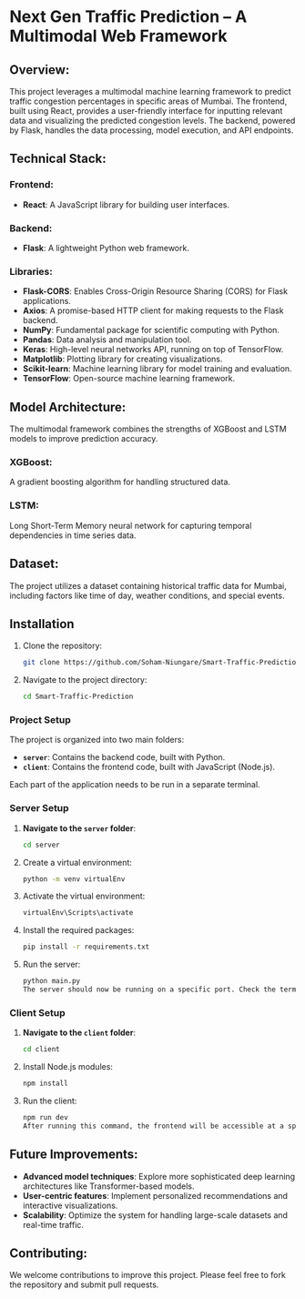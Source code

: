 # Next Gen Traffic Prediction – A Multimodal Web Framework

## Overview:

This project leverages a multimodal machine learning framework to predict traffic congestion percentages in specific areas of Mumbai. The frontend, built using React, provides a user-friendly interface for inputting relevant data and visualizing the predicted congestion levels. The backend, powered by Flask, handles the data processing, model execution, and API endpoints.

## Technical Stack:

### Frontend:

- **React**: A JavaScript library for building user interfaces.

### Backend:

- **Flask**: A lightweight Python web framework.

### Libraries:

- **Flask-CORS**: Enables Cross-Origin Resource Sharing (CORS) for Flask applications.
- **Axios**: A promise-based HTTP client for making requests to the Flask backend.
- **NumPy**: Fundamental package for scientific computing with Python.
- **Pandas**: Data analysis and manipulation tool.
- **Keras**: High-level neural networks API, running on top of TensorFlow.
- **Matplotlib**: Plotting library for creating visualizations.
- **Scikit-learn**: Machine learning library for model training and evaluation.
- **TensorFlow**: Open-source machine learning framework.

## Model Architecture:

The multimodal framework combines the strengths of XGBoost and LSTM models to improve prediction accuracy.

### XGBoost:

A gradient boosting algorithm for handling structured data.

### LSTM:

Long Short-Term Memory neural network for capturing temporal dependencies in time series data.

## Dataset:

The project utilizes a dataset containing historical traffic data for Mumbai, including factors like time of day, weather conditions, and special events.

## Installation

1. Clone the repository:
   ```bash
   git clone https://github.com/Soham-Niungare/Smart-Traffic-Prediction.git
   ```
2. Navigate to the project directory:
   ```bash
   cd Smart-Traffic-Prediction

   ```

### Project Setup

The project is organized into two main folders:

- **`server`**: Contains the backend code, built with Python.
- **`client`**: Contains the frontend code, built with JavaScript (Node.js).

Each part of the application needs to be run in a separate terminal.

### Server Setup

1. **Navigate to the `server` folder**:
   ```bash
   cd server
   ```
2. Create a virtual environment:
   ```bash
   python -m venv virtualEnv
   ```
3. Activate the virtual environment:
   ```bash
   virtualEnv\Scripts\activate
   ```
4. Install the required packages:
   ```bash
   pip install -r requirements.txt
   ```
5. Run the server:
   ```bash
   python main.py
   The server should now be running on a specific port. Check the terminal output for the exact port.

### Client Setup

1. **Navigate to the `client` folder**:
   ```bash
   cd client
   ```
2. Install Node.js modules:
   ```bash
   npm install
   ```
3. Run the client:
   ```bash
   npm run dev
   After running this command, the frontend will be accessible at a specific port. The exact port should be displayed in the terminal.

## Future Improvements:

- **Advanced model techniques**: Explore more sophisticated deep learning architectures like Transformer-based models.
- **User-centric features**: Implement personalized recommendations and interactive visualizations.
- **Scalability**: Optimize the system for handling large-scale datasets and real-time traffic.

## Contributing:

We welcome contributions to improve this project. Please feel free to fork the repository and submit pull requests.
